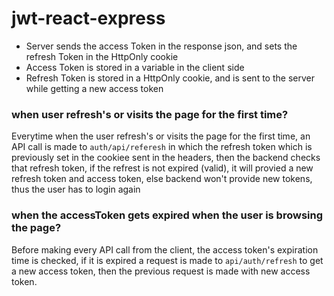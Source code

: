 # jwt-react-express

- Server sends the access Token in the response json, and sets the refresh Token in the HttpOnly cookie
- Access Token is stored in a variable in the client side
- Refresh Token is stored in a HttpOnly cookie, and is sent to the server while getting a new access token

### when user refresh's or visits the page for the first time?

Everytime when the user refresh's or visits the page for the first time, an API call is made to `auth/api/referesh` in which the refresh token which is previously set in the cookiee sent in the headers, then the backend checks that refresh token, if the refrest is not expired (valid), it will provied a new refresh token and access token, else backend won't provide new tokens, thus the user has to login again

### when the accessToken gets expired when the user is browsing the page?

Before making every API call from the client, the access token's expiration time is checked, if it is expired a request is made to `api/auth/refresh` to get a new access token, then the previous request is made with new access token.
